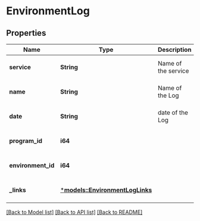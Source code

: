 # EnvironmentLog

## Properties
Name | Type | Description | Notes
------------ | ------------- | ------------- | -------------
**service** | **String** | Name of the service | [optional] [default to None]
**name** | **String** | Name of the Log | [optional] [default to None]
**date** | **String** | date of the Log | [optional] [default to None]
**program_id** | **i64** |  | [optional] [default to None]
**environment_id** | **i64** |  | [optional] [default to None]
**_links** | [***models::EnvironmentLogLinks**](EnvironmentLog__links.md) |  | [optional] [default to None]

[[Back to Model list]](../README.md#documentation-for-models) [[Back to API list]](../README.md#documentation-for-api-endpoints) [[Back to README]](../README.md)


